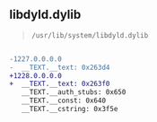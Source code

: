## libdyld.dylib

> `/usr/lib/system/libdyld.dylib`

```diff

-1227.0.0.0.0
-  __TEXT.__text: 0x263d4
+1228.0.0.0.0
+  __TEXT.__text: 0x263f0
   __TEXT.__auth_stubs: 0x650
   __TEXT.__const: 0x640
   __TEXT.__cstring: 0x3f5e

```
